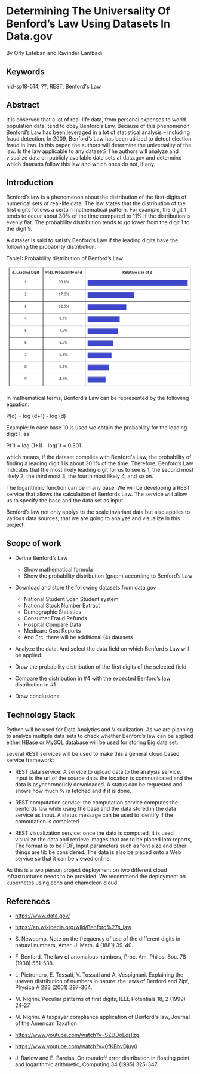 # Determining The Universality Of Benford’s Law Using Datasets In Data.gov
By Orly Esteban and Ravinder Lambadi

## Keywords

hid-sp18-514, ??, REST, Benford's Law

## Abstract

It is observed that a lot of real-life data, from personal expenses to world population data, tend to obey Benford’s Law. 
Because of this phenomenon, Benford’s Law has been leveraged in a lot of statistical analysis – including fraud detection. 
In 2009,  Benford’s Law has been utilized to detect election fraud in Iran. In this paper, 
the authors will determine the universality of the law. Is the law applicable to any dataset? 
The authors will analyze and visualize data on publicly available data sets at data.gov and determine which datasets follow this law and which ones do not, if any.

## Introduction

Benford’s law is a phenomenon about the distribution of the first-digits of numerical sets of real-life data. The law states that the distribution of the first digits follows a certain mathematical pattern. For example, the digit 1 tends to occur about 30% of the time compared to 11% if the distribution is evenly flat. The probability distribution tends to go lower from the digit 1 to the digit 9. 

A dataset is said to satisfy Benford’s Law if the leading digits have the following the probability distribution: 

Table1: Probability distribution of Benford’s Law

![Benfords Law Table](https://github.com/cloudmesh-community/hid-sp18-514/blob/master/project/images/benfords_law.JPG?raw=true)

In mathematical terms, Benford’s Law can be represented by the following equation: 

P(d) = log (d+1) - log (d)

Example: In case base 10 is used we obtain the probability for the leading digit 1, as

P(1) = log (1+1) - log(1) = 0.301 

which means, if the dataset complies with Benford's Law, the probability of finding a leading digit 1 is about 30.1% of the time. Therefore, Benford’s Law indicates that the most likely leading digit for us to see is 1, the second most likely 2, the third most 3, the fourth most likely 4, and so on. 

The logarithmic function can be in any base. We will be developing a REST service that allows the calculation of Benfords Law. The service will allow us to specify the base and the data set as input. 

Benford’s law not only applys to the scale invariant data but also applies to various data sources, that we are going to analyze and visualize in this project.

## Scope of work
- Define Benford’s Law
  - Show mathematical formula
  - Show the probability distribution (graph) according to Benford’s Law
- Download and store the following datasets from data.gov
  - National Student Loan Student system
  - National Stock Number Extract
  - Demographic Statistics
  - Consumer Fraud Refunds
  - Hospital Compare Data
  - Medicare Cost Reports
  - And Etc, there will be additional (4) datasets

- Analyze the data. And select the data field on which Benford’s Law will be applied.
- Draw the probability distribution of the first digits of the selected field.
- Compare the distribution in #4 with the expected Benford’s law distribution in #1
- Draw conclusions

## Technology Stack

Python will be used for Data Analytics and Visualization. As we are planning to analyze multiple data sets to check whether Benford’s law can be applied either HBase or MySQL database will be used for storing Big data set.

several REST services will be used to make this a general cloud based service framework:

* REST data service: A service to upload data to the analysis service. Input is the url of the source data. the location is communicated and the data is asynchronously downloaded. A status can be requested and shows how much % is fetched and if it is done.

* REST computation servise: the computation service computes the benfords law while using the base and the data stored in the data service as inout. A status message can be used to identify if the comoutation is completed

* REST visualization service: once the data is computed, it is used visualize the data and retrieve images that are to be placed into reports, The format is to be PDF, Input parameters such as font size and other things are tib be considered. The data is also be placed onto a Web service so that it can be viewed online.

As this is a two person project deployment on two different cloud infrastructures needs to be provided. We recommend the deployment on kupernetes using echo and chameleon cloud. 

## References
- https://www.data.gov/

- https://en.wikipedia.org/wiki/Benford%27s_law

 - S. Newcomb. Note on the frequency of use of the different digits in natural numbers, Amer. J.
Math. 4 (1881) 39-40.

- F. Benford. The law of anomalous numbers, Proc. Am. Philos. Soc. 78 (1938) 551-538.

- L. Pietronero, E. Tossati, V. Tossati and A. Vespignani. Explaining the uneven distribution of
numbers in nature: the laws of Benford and Zipf, Physica A 293 (2001) 297-304.

- M. Nigrini. Peculiar patterns of first digits, IEEE Potentials 18, 2 (1999) 24-27
- M. Nigrini. A taxpayer compliance application of Benford's law, Journal of the American Taxation
- https://www.youtube.com/watch?v=SZUDoEdjTzg
- https://www.youtube.com/watch?v=0fKBhvDjuy0
- J. Barlow and E. Bareiss. On roundoff error distribution in floating point and logarithmic arithmetic, Computing 34 (1985) 325-347.
